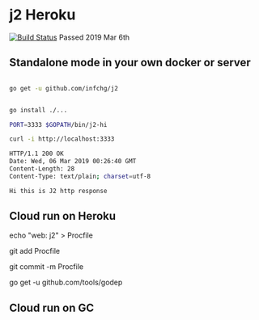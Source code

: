 # j2 Heroku 


[![Build Status](https://travis-ci.org/infchg/j2.svg)](https://travis-ci.org/infchg/j2) Passed 2019 Mar 6th 


## Standalone mode in your own docker or server

``` bash

go get -u github.com/infchg/j2 


go install ./...

PORT=3333 $GOPATH/bin/j2-hi

curl -i http://localhost:3333

HTTP/1.1 200 OK
Date: Wed, 06 Mar 2019 00:26:40 GMT
Content-Length: 28
Content-Type: text/plain; charset=utf-8

Hi this is J2 http response

```

## Cloud run on Heroku

echo "web: j2" > Procfile

git add Procfile

git commit -m Procfile



go get -u github.com/tools/godep




## Cloud run on GC 


